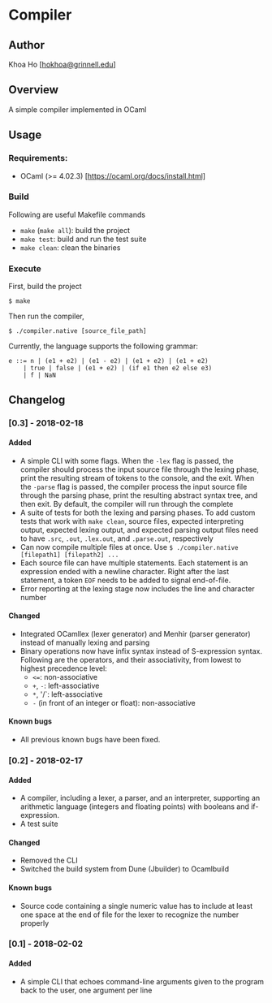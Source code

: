 Compiler
==========

Author
------

Khoa Ho [hokhoa@grinnell.edu]


Overview
--------

A simple compiler implemented in OCaml


Usage
-----

### Requirements:
* OCaml (>= 4.02.3) [https://ocaml.org/docs/install.html]

### Build
Following are useful Makefile commands
* `make` (`make all`): build the project
* `make test`: build and run the test suite
* `make clean`: clean the binaries

### Execute
First, build the project

`$ make`

Then run the compiler,

`$ ./compiler.native [source_file_path]`

Currently, the language supports the following grammar:

```
e ::= n | (e1 + e2) | (e1 - e2) | (e1 + e2) | (e1 + e2)
    | true | false | (e1 + e2) | (if e1 then e2 else e3)
    | f | NaN
```  

Changelog
---------
### [0.3] - 2018-02-18
#### Added
- A simple CLI with some flags. When the `-lex` flag is passed, the compiler should process the input source file through the lexing phase, print the resulting stream of tokens to the console, and the exit. When the `-parse` flag is passed, the compiler process the input source file through the parsing phase, print the resulting abstract syntax tree, and then exit. By default, the compiler will run through the complete
- A suite of tests for both the lexing and parsing phases. To add custom tests that work with `make clean`, source files, expected interpreting output, expected lexing output, and expected parsing output files need to have `.src`, `.out`, `.lex.out`, and `.parse.out`, respectively
- Can now compile multiple files at once. Use `$ ./compiler.native [filepath1] [filepath2] ...`
- Each source file can have multiple statements. Each statement is an expression ended with a newline character. Right after the last statement, a token `EOF` needs to be added to signal end-of-file.
- Error reporting at the lexing stage now includes the line and character number
#### Changed
- Integrated OCamllex (lexer generator) and Menhir (parser generator) instead of manually lexing and parsing
- Binary operations now have infix syntax instead of S-expression syntax. Following are the operators, and their associativity, from lowest to highest precedence level:
    * `<=`: non-associative
    * `+`, `-`: left-associative
    * `*`, '/`: left-associative
    * `-` (in front of an integer or float): non-associative
#### Known bugs
- All previous known bugs have been fixed.

### [0.2] - 2018-02-17
#### Added
- A compiler, including a lexer, a parser, and an interpreter, supporting an arithmetic language (integers and floating points) with booleans and if-expression.
- A test suite
#### Changed
- Removed the CLI
- Switched the build system from Dune (Jbuilder) to Ocamlbuild
#### Known bugs
- Source code containing a single numeric value has to include at least one space at the end of file for the lexer to recognize the number properly

### [0.1] - 2018-02-02
#### Added
- A simple CLI that echoes command-line arguments given to the program back to the user, one argument per line
